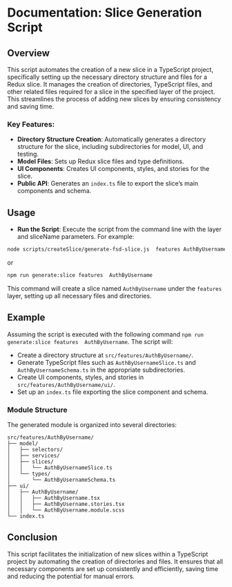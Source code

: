 # Documentation: Slice Generation Script

## Overview
This script automates the creation of a new slice in a TypeScript project, specifically setting up the necessary directory structure and files for a Redux slice. 
It manages the creation of directories, TypeScript files, and other related files required for a slice in the specified layer of the project. 
This streamlines the process of adding new slices by ensuring consistency and saving time.

### Key Features:
- **Directory Structure Creation**: Automatically generates a directory structure for the slice, including subdirectories for model, UI, and testing.
- **Model Files**: Sets up Redux slice files and type definitions.
- **UI Components**: Creates UI components, styles, and stories for the slice.
- **Public API**: Generates an `index.ts` file to export the slice’s main components and schema.


## Usage
- **Run the Script**: Execute the script from the command line with the layer and sliceName parameters. For example:
```bash
node scripts/createSlice/generate-fsd-slice.js  features AuthByUsername
```
or 
```bash 
npm run generate:slice features  AuthByUsername
```
This command will create a slice named `AuthByUsername` under the `features` layer, setting up all necessary files and directories.

## Example
Assuming the script is executed with the following command `npm run generate:slice features  AuthByUsername`.
The script will:
- Create a directory structure at `src/features/AuthByUsername/`.
- Generate TypeScript files such as `AuthByUsernameSlice.ts` and `AuthByUsernameSchema.ts` in the appropriate subdirectories.
- Create UI components, styles, and stories in `src/features/AuthByUsername/ui/`.
- Set up an `index.ts` file exporting the slice component and schema.

### Module Structure

The generated module is organized into several directories:
```text
src/features/AuthByUsername/
├── model/
│   ├── selectors/
│   ├── services/
│   ├── slices/
│   │   └── AuthByUsernameSlice.ts
│   └── types/
│       └── AuthByUsernameSchema.ts
├── ui/
│   ├── AuthByUsername/
│   │   ├── AuthByUsername.tsx
│   │   ├── AuthByUsername.stories.tsx
│   │   └── AuthByUsername.module.scss
└── index.ts
```
## Conclusion
This script facilitates the initialization of new slices within a TypeScript project by automating the creation of directories and files. 
It ensures that all necessary components are set up consistently and efficiently, saving time and reducing the potential for manual errors.
